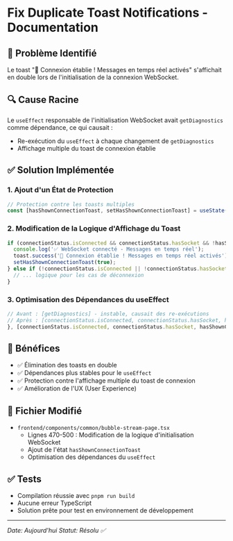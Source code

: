 # Fix Duplicate Toast Notifications - Documentation

## 🐛 Problème Identifié
Le toast "🎉 Connexion établie ! Messages en temps réel activés" s'affichait en double lors de l'initialisation de la connexion WebSocket.

## 🔍 Cause Racine
Le `useEffect` responsable de l'initialisation WebSocket avait `getDiagnostics` comme dépendance, ce qui causait :
- Re-exécution du `useEffect` à chaque changement de `getDiagnostics`
- Affichage multiple du toast de connexion établie

## ✅ Solution Implémentée

### 1. Ajout d'un État de Protection
```typescript
// Protection contre les toasts multiples
const [hasShownConnectionToast, setHasShownConnectionToast] = useState(false);
```

### 2. Modification de la Logique d'Affichage du Toast
```typescript
if (connectionStatus.isConnected && connectionStatus.hasSocket && !hasShownConnectionToast) {
  console.log('✅ WebSocket connecté - Messages en temps réel');
  toast.success('🎉 Connexion établie ! Messages en temps réel activés');
  setHasShownConnectionToast(true);
} else if (!connectionStatus.isConnected || !connectionStatus.hasSocket) {
  // ... logique pour les cas de déconnexion
}
```

### 3. Optimisation des Dépendances du useEffect
```typescript
// Avant : [getDiagnostics] - instable, causait des re-exécutions
// Après : [connectionStatus.isConnected, connectionStatus.hasSocket, hasShownConnectionToast]
}, [connectionStatus.isConnected, connectionStatus.hasSocket, hasShownConnectionToast]);
```

## 🎯 Bénéfices
- ✅ Élimination des toasts en double
- ✅ Dépendances plus stables pour le `useEffect`
- ✅ Protection contre l'affichage multiple du toast de connexion
- ✅ Amélioration de l'UX (User Experience)

## 📝 Fichier Modifié
- `frontend/components/common/bubble-stream-page.tsx`
  - Lignes 470-500 : Modification de la logique d'initialisation WebSocket
  - Ajout de l'état `hasShownConnectionToast`
  - Optimisation des dépendances du `useEffect`

## ✅ Tests
- Compilation réussie avec `pnpm run build`
- Aucune erreur TypeScript
- Solution prête pour test en environnement de développement

---
*Date: Aujourd'hui*
*Statut: Résolu ✅*
